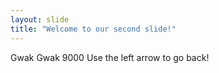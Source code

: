 ```yaml
---
layout: slide
title: "Welcome to our second slide!"
---
```

Gwak Gwak 9000
Use the left arrow to go back!
